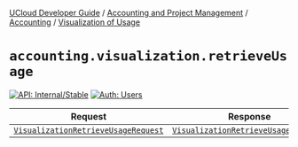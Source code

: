 [UCloud Developer Guide](/docs/developer-guide/README.md) / [Accounting and Project Management](/docs/developer-guide/accounting-and-projects/README.md) / [Accounting](/docs/developer-guide/accounting-and-projects/accounting/README.md) / [Visualization of Usage](/docs/developer-guide/accounting-and-projects/accounting/visualization.md)

# `accounting.visualization.retrieveUsage`

[![API: Internal/Stable](https://img.shields.io/static/v1?label=API&message=Internal/Stable&color=red&style=flat-square)](/docs/developer-guide/core/api-conventions.md)
[![Auth: Users](https://img.shields.io/static/v1?label=Auth&message=Users&color=informational&style=flat-square)](/docs/developer-guide/core/types.md#role)



| Request | Response | Error |
|---------|----------|-------|
|<code><a href='#visualizationretrieveusagerequest'>VisualizationRetrieveUsageRequest</a></code>|<code><a href='#visualizationretrieveusageresponse'>VisualizationRetrieveUsageResponse</a></code>|<code><a href='/docs/reference/dk.sdu.cloud.CommonErrorMessage.md'>CommonErrorMessage</a></code>|



